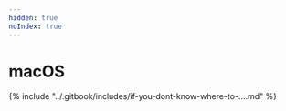 ```yaml
---
hidden: true
noIndex: true
---
```


# macOS

{% include "../.gitbook/includes/if-you-dont-know-where-to-....md" %}
